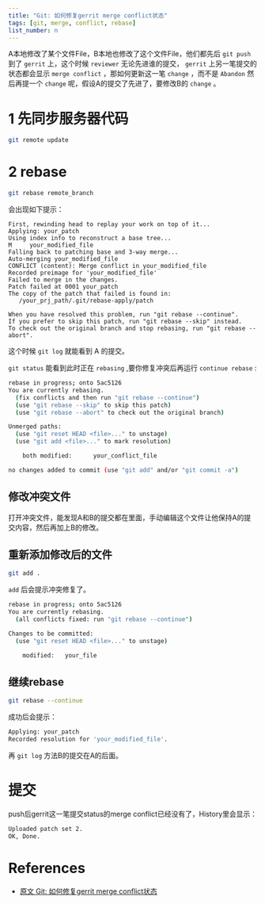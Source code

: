 ```yaml
---
title: "Git: 如何修复gerrit merge conflict状态"
tags: [git, merge, conflict, rebase]
list_number: n
---
```


A本地修改了某个文件File，B本地也修改了这个文件File，他们都先后 `git push` 到了 `gerrit` 上，这个时候 `reviewer` 无论先进谁的提交， `gerrit` 上另一笔提交的状态都会显示 `merge conflict` ，那如何更新这一笔 `change` ，而不是 `Abandon` 然后再提一个 `change` 呢，假设A的提交了先进了，要修改B的 `change` 。

# 1 先同步服务器代码

```sh
git remote update
```

# 2 rebase

```sh
git rebase remote_branch
```

会出现如下提示：

```
First, rewinding head to replay your work on top of it...
Applying: your_patch
Using index info to reconstruct a base tree...
M     your_modified_file
Falling back to patching base and 3-way merge...
Auto-merging your_modified_file
CONFLICT (content): Merge conflict in your_modified_file
Recorded preimage for 'your_modified_file'
Failed to merge in the changes.
Patch failed at 0001 your_patch
The copy of the patch that failed is found in:
   /your_prj_path/.git/rebase-apply/patch

When you have resolved this problem, run "git rebase --continue".
If you prefer to skip this patch, run "git rebase --skip" instead.
To check out the original branch and stop rebasing, run "git rebase --abort".
```

这个时候 `git log` 就能看到 A 的提交。

`git status` 能看到此时正在 `rebasing` ,要你修复冲突后再运行 `continue rebase` :

```sh
rebase in progress; onto 5ac5126
You are currently rebasing.
  (fix conflicts and then run "git rebase --continue")
  (use "git rebase --skip" to skip this patch)
  (use "git rebase --abort" to check out the original branch)

Unmerged paths:
  (use "git reset HEAD <file>..." to unstage)
  (use "git add <file>..." to mark resolution)

    both modified:      your_conflict_file

no changes added to commit (use "git add" and/or "git commit -a")
```

## 修改冲突文件
打开冲突文件，能发现A和B的提交都在里面，手动编辑这个文件让他保持A的提交内容，然后再加上B的修改。

## 重新添加修改后的文件

```sh
git add .
```

`add` 后会提示冲突修复了。

```sh
rebase in progress; onto 5ac5126
You are currently rebasing.
  (all conflicts fixed: run "git rebase --continue")

Changes to be committed:
  (use "git reset HEAD <file>..." to unstage)

    modified:   your_file
```

## 继续rebase

```sh
git rebase --continue
```

成功后会提示：

```sh
Applying: your_patch
Recorded resolution for 'your_modified_file'.
```

再 `git log` 方法B的提交在A的后面。

# 提交
push后gerrit这一笔提交status的merge conflict已经没有了，History里会显示：

```sh
Uploaded patch set 2.
OK, Done.
```

# References

- [原文 Git: 如何修复gerrit merge conflict状态](http://tjtech.me/how-to-fix-merge-conflict-on-gerrit.html)
